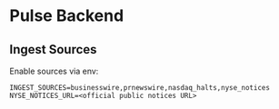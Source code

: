 # Pulse Backend

## Ingest Sources

Enable sources via env:

```
INGEST_SOURCES=businesswire,prnewswire,nasdaq_halts,nyse_notices
NYSE_NOTICES_URL=<official public notices URL>
```


